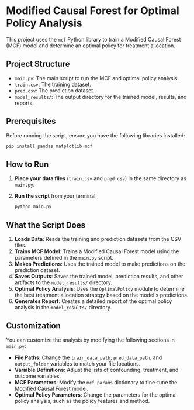 # Modified Causal Forest for Optimal Policy Analysis

This project uses the `mcf` Python library to train a Modified Causal Forest (MCF) model and determine an optimal policy for treatment allocation.

## Project Structure

- `main.py`: The main script to run the MCF and optimal policy analysis.
- `train.csv`: The training dataset.
- `pred.csv`: The prediction dataset.
- `model_results/`: The output directory for the trained model, results, and reports.

## Prerequisites

Before running the script, ensure you have the following libraries installed:

```bash
pip install pandas matplotlib mcf
```

## How to Run

1.  **Place your data files** (`train.csv` and `pred.csv`) in the same directory as `main.py`.
2.  **Run the script** from your terminal:

    ```bash
    python main.py
    ```

## What the Script Does

1.  **Loads Data**: Reads the training and prediction datasets from the CSV files.
2.  **Trains MCF Model**: Trains a Modified Causal Forest model using the parameters defined in the `main.py` script.
3.  **Makes Predictions**: Uses the trained model to make predictions on the prediction dataset.
4.  **Saves Outputs**: Saves the trained model, prediction results, and other artifacts to the `model_results/` directory.
5.  **Optimal Policy Analysis**: Uses the `OptimalPolicy` module to determine the best treatment allocation strategy based on the model's predictions.
6.  **Generates Report**: Creates a detailed report of the optimal policy analysis in the `model_results/` directory.

## Customization

You can customize the analysis by modifying the following sections in `main.py`:

- **File Paths**: Change the `train_data_path`, `pred_data_path`, and `output_folder` variables to match your file locations.
- **Variable Definitions**: Adjust the lists of confounding, treatment, and outcome variables.
- **MCF Parameters**: Modify the `mcf_params` dictionary to fine-tune the Modified Causal Forest model.
- **Optimal Policy Parameters**: Change the parameters for the optimal policy analysis, such as the policy features and method.
